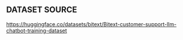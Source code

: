 ## DATASET SOURCE
https://huggingface.co/datasets/bitext/Bitext-customer-support-llm-chatbot-training-dataset
